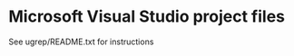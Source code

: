 Microsoft Visual Studio project files
=====================================

See ugrep/README.txt for instructions

